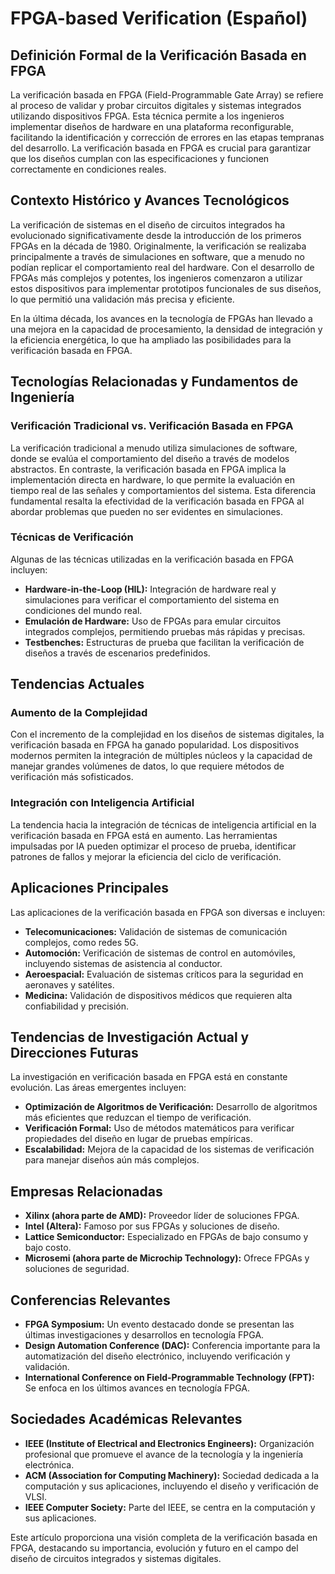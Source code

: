 # FPGA-based Verification (Español)

## Definición Formal de la Verificación Basada en FPGA

La verificación basada en FPGA (Field-Programmable Gate Array) se refiere al proceso de validar y probar circuitos digitales y sistemas integrados utilizando dispositivos FPGA. Esta técnica permite a los ingenieros implementar diseños de hardware en una plataforma reconfigurable, facilitando la identificación y corrección de errores en las etapas tempranas del desarrollo. La verificación basada en FPGA es crucial para garantizar que los diseños cumplan con las especificaciones y funcionen correctamente en condiciones reales.

## Contexto Histórico y Avances Tecnológicos

La verificación de sistemas en el diseño de circuitos integrados ha evolucionado significativamente desde la introducción de los primeros FPGAs en la década de 1980. Originalmente, la verificación se realizaba principalmente a través de simulaciones en software, que a menudo no podían replicar el comportamiento real del hardware. Con el desarrollo de FPGAs más complejos y potentes, los ingenieros comenzaron a utilizar estos dispositivos para implementar prototipos funcionales de sus diseños, lo que permitió una validación más precisa y eficiente.

En la última década, los avances en la tecnología de FPGAs han llevado a una mejora en la capacidad de procesamiento, la densidad de integración y la eficiencia energética, lo que ha ampliado las posibilidades para la verificación basada en FPGA.

## Tecnologías Relacionadas y Fundamentos de Ingeniería

### Verificación Tradicional vs. Verificación Basada en FPGA

La verificación tradicional a menudo utiliza simulaciones de software, donde se evalúa el comportamiento del diseño a través de modelos abstractos. En contraste, la verificación basada en FPGA implica la implementación directa en hardware, lo que permite la evaluación en tiempo real de las señales y comportamientos del sistema. Esta diferencia fundamental resalta la efectividad de la verificación basada en FPGA al abordar problemas que pueden no ser evidentes en simulaciones.

### Técnicas de Verificación

Algunas de las técnicas utilizadas en la verificación basada en FPGA incluyen:

- **Hardware-in-the-Loop (HIL):** Integración de hardware real y simulaciones para verificar el comportamiento del sistema en condiciones del mundo real.
- **Emulación de Hardware:** Uso de FPGAs para emular circuitos integrados complejos, permitiendo pruebas más rápidas y precisas.
- **Testbenches:** Estructuras de prueba que facilitan la verificación de diseños a través de escenarios predefinidos.

## Tendencias Actuales

### Aumento de la Complejidad

Con el incremento de la complejidad en los diseños de sistemas digitales, la verificación basada en FPGA ha ganado popularidad. Los dispositivos modernos permiten la integración de múltiples núcleos y la capacidad de manejar grandes volúmenes de datos, lo que requiere métodos de verificación más sofisticados.

### Integración con Inteligencia Artificial

La tendencia hacia la integración de técnicas de inteligencia artificial en la verificación basada en FPGA está en aumento. Las herramientas impulsadas por IA pueden optimizar el proceso de prueba, identificar patrones de fallos y mejorar la eficiencia del ciclo de verificación.

## Aplicaciones Principales

Las aplicaciones de la verificación basada en FPGA son diversas e incluyen:

- **Telecomunicaciones:** Validación de sistemas de comunicación complejos, como redes 5G.
- **Automoción:** Verificación de sistemas de control en automóviles, incluyendo sistemas de asistencia al conductor.
- **Aeroespacial:** Evaluación de sistemas críticos para la seguridad en aeronaves y satélites.
- **Medicina:** Validación de dispositivos médicos que requieren alta confiabilidad y precisión.

## Tendencias de Investigación Actual y Direcciones Futuras

La investigación en verificación basada en FPGA está en constante evolución. Las áreas emergentes incluyen:

- **Optimización de Algoritmos de Verificación:** Desarrollo de algoritmos más eficientes que reduzcan el tiempo de verificación.
- **Verificación Formal:** Uso de métodos matemáticos para verificar propiedades del diseño en lugar de pruebas empíricas.
- **Escalabilidad:** Mejora de la capacidad de los sistemas de verificación para manejar diseños aún más complejos.

## Empresas Relacionadas

- **Xilinx (ahora parte de AMD):** Proveedor líder de soluciones FPGA.
- **Intel (Altera):** Famoso por sus FPGAs y soluciones de diseño.
- **Lattice Semiconductor:** Especializado en FPGAs de bajo consumo y bajo costo.
- **Microsemi (ahora parte de Microchip Technology):** Ofrece FPGAs y soluciones de seguridad.

## Conferencias Relevantes

- **FPGA Symposium:** Un evento destacado donde se presentan las últimas investigaciones y desarrollos en tecnología FPGA.
- **Design Automation Conference (DAC):** Conferencia importante para la automatización del diseño electrónico, incluyendo verificación y validación.
- **International Conference on Field-Programmable Technology (FPT):** Se enfoca en los últimos avances en tecnología FPGA.

## Sociedades Académicas Relevantes

- **IEEE (Institute of Electrical and Electronics Engineers):** Organización profesional que promueve el avance de la tecnología y la ingeniería electrónica.
- **ACM (Association for Computing Machinery):** Sociedad dedicada a la computación y sus aplicaciones, incluyendo el diseño y verificación de VLSI.
- **IEEE Computer Society:** Parte del IEEE, se centra en la computación y sus aplicaciones.

Este artículo proporciona una visión completa de la verificación basada en FPGA, destacando su importancia, evolución y futuro en el campo del diseño de circuitos integrados y sistemas digitales.